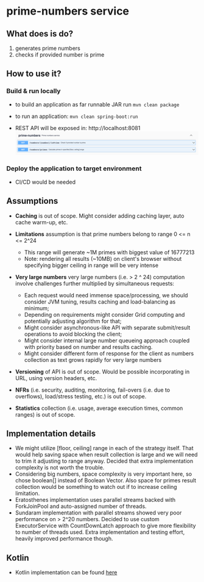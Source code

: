 # prime-numbers service

## What does is do?
 1. generates prime numbers
 2. checks if provided number is prime 
 
## How to use it?

### Build & run locally
 * to build an application as far runnable JAR run ```mvn clean package```
 * to run an application: ```mvn clean spring-boot:run```

 * REST API will be exposed in: http://localhost:8081 ![API example](docs/api-sample.png)


### Deploy the application to target environment
 * CI/CD would be needed

## Assumptions
 * **Caching** is out of scope. Might consider adding caching layer, auto cache warm-up, etc.
 * **Limitations** assumption is that prime numbers belong to range 0 <= n <= 2^24
   - This range will generate ~1M primes with biggest value of 16777213
   - Note: rendering all results (~10MB) on client's browser without specifying bigger ceiling in range will be very intense

 * **Very large numbers** very large numbers (i.e. > 2 ^ 24) computation involve challenges further multiplied by simultaneous requests:
   - Each request would need immense space/processing, we should consider JVM tuning, results caching and load-balancing as minimum;
   - Depending on requirements might consider Grid computing and potentially adjusting algorithm for that;
   - Might consider asynchronous-like API with separate submit/result operations to avoid blocking the client;
   - Might consider internal large number queueing approach coupled with priority based on number and results caching.
   - Might consider different form of response for the client as numbers collection as text grows rapidly for very large numbers
 * **Versioning** of API is out of scope. Would be possible incorporating in URL, using version headers, etc.
 * **NFRs** (i.e. security, auditing, monitoring, fail-overs (i.e. due to overflows), load/stress testing, etc.) is out of scope.    
 * **Statistics** collection (i.e. usage, average execution times, common ranges) is out of scope.

## Implementation details

 * We might utilize [floor, ceiling] range in each of the strategy itself. That would help saving space when result collection is large and we will need to trim it adjusting to range anyway. Decided that extra implementation complexity is not worth the trouble. 
 * Considering big numbers, space complexity is very important here, so chose boolean[] instead of Boolean Vector. Also space for primes result collection would be something to watch out if to increase ceiling limitation.
 * Eratosthenes implementation uses parallel streams backed with ForkJoinPool and auto-assigned number of threads.
 * Sundaram implementation with parallel streams showed very poor performance on > 2^20 numbers. Decided to use custom ExecutorService with CountDownLatch approach to give more flexibility to number of threads used. Extra implementation and testing effort, heavily improved performance though.

## Kotlin
 * Kotlin implementation can be found [here](https://github.com/veretie/prime-numbers-kotlin)